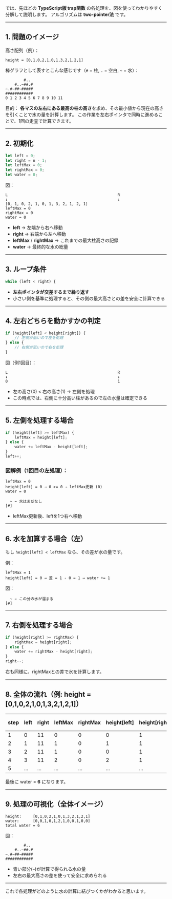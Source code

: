 では、先ほどの **TypeScript版 trap関数** の各処理を、図を使ってわかりやすく分解して説明します。
アルゴリズムは **two-pointer法** です。

---

## 1. 問題のイメージ

高さ配列（例）：

```
height = [0,1,0,2,1,0,1,3,2,1,2,1]
```

棒グラフとして表すとこんな感じです（`#` = 柱, `.` = 空白, `~` = 水）：

```
        #..
    #..~##.#
~.#~##~#####
############
0 1 2 3 4 5 6 7 8 9 10 11
```

目的：
**各マスの左右にある最高の柱の高さ**を求め、その最小値から現在の高さを引くことで水の量を計算します。
この作業を左右ポインタで同時に進めることで、1回の走査で計算できます。

---

## 2. 初期化

```typescript
let left = 0;
let right = n - 1;
let leftMax = 0;
let rightMax = 0;
let water = 0;
```

図：

```
L                                                R
↓                                                ↓
[0, 1, 0, 2, 1, 0, 1, 3, 2, 1, 2, 1]
leftMax = 0
rightMax = 0
water = 0
```

* **left** → 左端から右へ移動
* **right** → 右端から左へ移動
* **leftMax** / **rightMax** → これまでの最大柱高さの記録
* **water** → 最終的な水の総量

---

## 3. ループ条件

```typescript
while (left < right) {
```

* **左右ポインタが交差するまで繰り返す**
* 小さい側を基準に処理すると、その側の最大高さとの差を安全に計算できる

---

## 4. 左右どちらを動かすかの判定

```typescript
if (height[left] < height[right]) {
    // 左側が低いので左を処理
} else {
    // 右側が低いので右を処理
}
```

図（例1回目）：

```
L                                                R
↓                                                ↓
0                                                1
```

* 左の高さ(0) < 右の高さ(1) → 左側を処理
* この時点では、右側に十分高い柱があるので左の水量は確定できる

---

## 5. 左側を処理する場合

```typescript
if (height[left] >= leftMax) {
    leftMax = height[left];
} else {
    water += leftMax - height[left];
}
left++;
```

### 図解例（1回目の左処理）：

```
leftMax = 0
height[left] = 0 → 0 >= 0 → leftMax更新 (0)
water = 0
```

```
  ~ ← 水はまだなし
[#]
```

* leftMax更新後、leftを1つ右へ移動

---

## 6. 水を加算する場合（左）

もし `height[left] < leftMax` なら、その差が水の量です。

例：

```
leftMax = 1
height[left] = 0 → 差 = 1 - 0 = 1 → water += 1
```

図：

```
  ~ ← この分の水が溜まる
[#]
```

---

## 7. 右側を処理する場合

```typescript
if (height[right] >= rightMax) {
    rightMax = height[right];
} else {
    water += rightMax - height[right];
}
right--;
```

右も同様に、rightMaxとの差で水を計算します。

---

## 8. 全体の流れ（例: height = \[0,1,0,2,1,0,1,3,2,1,2,1]）

| step | left | right | leftMax | rightMax | height\[left] | height\[right] | water増分 | water合計 |
| ---- | ---- | ----- | ------- | -------- | ------------- | -------------- | ------- | ------- |
| 1    | 0    | 11    | 0       | 0        | 0             | 1              | 0       | 0       |
| 2    | 1    | 11    | 1       | 0        | 1             | 1              | 0       | 0       |
| 3    | 2    | 11    | 1       | 0        | 0             | 1              | 1       | 1       |
| 4    | 3    | 11    | 2       | 0        | 2             | 1              | 0       | 1       |
| 5    | ...  | ...   | ...     | ...      | ...           | ...            | ...     | ...     |

最後に water = **6** になります。

---

## 9. 処理の可視化（全体イメージ）

```
height:     [0,1,0,2,1,0,1,3,2,1,2,1]
water:      [0,0,1,0,1,2,1,0,0,1,0,0]
total water = 6
```

図：

```
        #..
    #..~##.#
~.#~##~#####
############
```

* 青い部分(`~`)が計算で得られる水の量
* 左右の最大高さの差を使って安全に求められる

---

これで各処理がどのように水の計算に結びつくかがわかると思います。
